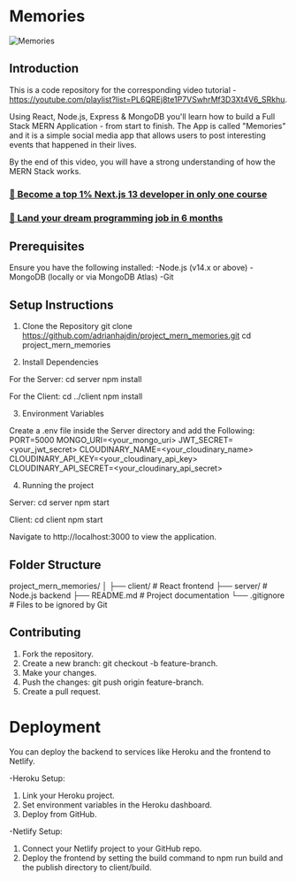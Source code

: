 # Memories

![Memories](https://i.ibb.co/Z8Y0CJv/Screenshot-2020-10-30-at-11-10-04.png)

## Introduction
This is a code repository for the corresponding video tutorial - https://youtube.com/playlist?list=PL6QREj8te1P7VSwhrMf3D3Xt4V6_SRkhu.

Using React, Node.js, Express & MongoDB you'll learn how to build a Full Stack MERN Application - from start to finish. The App is called "Memories" and it is a simple social media app that allows users to post interesting events that happened in their lives.

By the end of this video, you will have a strong understanding of how the MERN Stack works.

### [🌟 Become a top 1% Next.js 13 developer in only one course](https://jsmastery.pro/next13)
### [🚀 Land your dream programming job in 6 months](https://jsmastery.pro/masterclass)

## Prerequisites

Ensure you have the following installed:
-Node.js (v14.x or above)
-MongoDB (locally or via MongoDB Atlas)
-Git

## Setup Instructions

1. Clone the Repository
git clone https://github.com/adrianhajdin/project_mern_memories.git
cd project_mern_memories

2. Install Dependencies

For the Server:
cd server
npm install

For the Client:
cd ../client
npm install

3. Environment Variables

Create a .env file inside the Server directory and add the Following:
PORT=5000
MONGO_URI=<your_mongo_uri>
JWT_SECRET=<your_jwt_secret>
CLOUDINARY_NAME=<your_cloudinary_name>
CLOUDINARY_API_KEY=<your_cloudinary_api_key>
CLOUDINARY_API_SECRET=<your_cloudinary_api_secret>

4. Running the project

Server:
cd server
npm start

Client:
cd client
npm start

Navigate to http://localhost:3000 to view the application.

## Folder Structure

project_mern_memories/
│
├── client/         # React frontend
├── server/         # Node.js backend
├── README.md       # Project documentation
└── .gitignore      # Files to be ignored by Git

## Contributing

1. Fork the repository.
2. Create a new branch: git checkout -b feature-branch.
3. Make your changes.
4. Push the changes: git push origin feature-branch.
5. Create a pull request.

# Deployment

You can deploy the backend to services like Heroku and the frontend to Netlify.

-Heroku Setup:

1. Link your Heroku project.
2. Set environment variables in the Heroku dashboard.
3. Deploy from GitHub.

-Netlify Setup:

1. Connect your Netlify project to your GitHub repo.
2. Deploy the frontend by setting the build command to npm run build and the publish directory to client/build.

